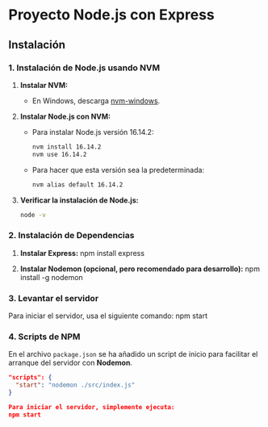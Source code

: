 # Proyecto Node.js con Express

## Instalación

### 1. Instalación de Node.js usando NVM

1. **Instalar NVM:**
   - En Windows, descarga [nvm-windows](https://github.com/coreybutler/nvm-windows/releases).

2. **Instalar Node.js con NVM:**
   - Para instalar Node.js versión 16.14.2:
     ```bash
     nvm install 16.14.2
     nvm use 16.14.2
     ```
   - Para hacer que esta versión sea la predeterminada:
     ```bash
     nvm alias default 16.14.2
     ```

3. **Verificar la instalación de Node.js:**
   ```bash
   node -v

### 2. Instalación de Dependencias

1. **Instalar Express:**
npm install express

2. **Instalar Nodemon (opcional, pero recomendado para desarrollo):**
npm install -g nodemon

### 3. Levantar el servidor

Para iniciar el servidor, usa el siguiente comando:
npm start

### 4. Scripts de NPM

En el archivo `package.json` se ha añadido un script de inicio para facilitar el arranque del servidor con **Nodemon**.

```json
"scripts": {
  "start": "nodemon ./src/index.js"
}

Para iniciar el servidor, simplemente ejecuta:
npm start

